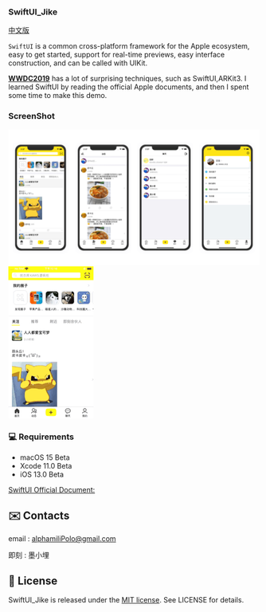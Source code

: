 
### SwiftUI_Jike

[中文版](README_CN.md)

`SwiftUI` is a common cross-platform framework for the Apple ecosystem, easy to get started, support for real-time previews, easy interface construction, and can be called with UIKit.

[**WWDC2019**](https://www.apple.com/ios/ios-13-preview/) has a lot of surprising techniques, such as SwiftUI,ARKit3. I learned SwiftUI by reading the official Apple documents, and then I spent some time to  make this demo.

### ScreenShot

<img src="images/section.png">
<img src="images/jike_SwiftUI.GIF">

### 💻 Requirements

- macOS 15 Beta
- Xcode 11.0 Beta
- iOS 13.0 Beta

[SwiftUI Official Document:](https://developer.apple.com/tutorials/swiftui)

## ✉️ Contacts

email : alphamiliPolo@gmail.com

即刻 : 墨小埋

## 📄 License

SwiftUI_Jike is released under the [MIT license](LICENSE). See LICENSE for details.
